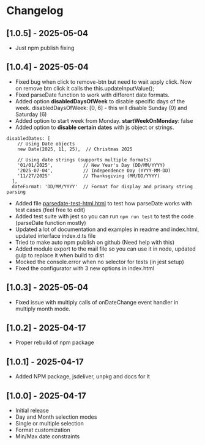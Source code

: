 # Changelog

## [1.0.5] - 2025-05-04

- Just npm publish fixing

## [1.0.4] - 2025-05-04

- Fixed bug when click to remove-btn but need to wait apply click. Now on remove btn click it calls the
  this.updateInputValue();
- Fixed parseDate function to work with different date formats.
- Added option __disabledDaysOfWeek__ to disable specific days of the week. disabledDaysOfWeek: [0, 6] - this will disable Sunday (0) and Saturday (6)
- Added option to start week from Monday. __startWeekOnMonday__: false
- Added option to __disable certain dates__ with js object or strings.
```
disabledDates: [
    // Using Date objects
    new Date(2025, 11, 25),  // Christmas 2025
    
    // Using date strings (supports multiple formats)
    '01/01/2025',           // New Year's Day (DD/MM/YYYY)
    '2025-07-04',           // Independence Day (YYYY-MM-DD)
    '11/27/2025'            // Thanksgiving (MM/DD/YYYY)
  ],
  dateFormat: 'DD/MM/YYYY'  // Format for display and primary string parsing
```
- Added file [parsedate-test-html.html](parsedate-test-html.html) to test how parseDate works with test cases (feel free to edit)
- Added test suite with jest so you can run ``` npm run test ``` to test the code (parseDate function mostly)
- Updated a lot of documentation and examples in readme and index.html, updated interface index.d.ts file
- Tried to make auto npm publish on github (Need help with this)
- Added module export to the mail file so you can use it in node, updated gulp to replace it when build to dist
- Mocked the console.error when no selector for tests (in jest setup)
- Fixed the configurator with 3 new options in index.html


## [1.0.3] - 2025-05-04
- Fixed issue with multiply calls of onDateChange event handler in multiply month mode.

## [1.0.2] - 2025-04-17
- Proper rebuild of npm package

## [1.0.1] - 2025-04-17
- Added NPM package, jsdeliver, unpkg and docs for it

## [1.0.0] - 2025-04-17
- Initial release
- Day and Month selection modes
- Single or multiple selection
- Format customization
- Min/Max date constraints